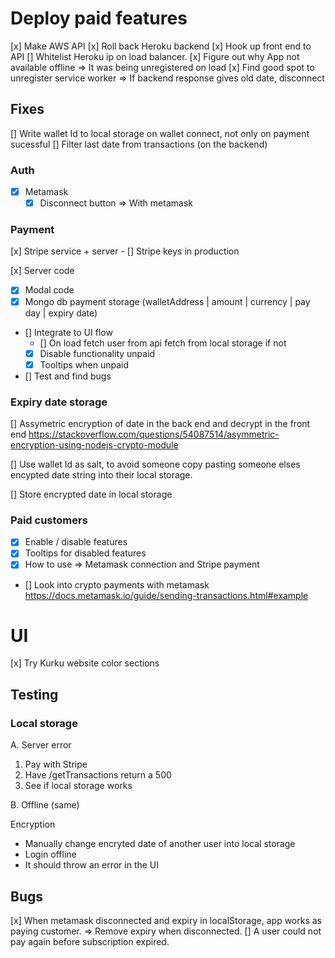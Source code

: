 # Deploy paid features

[x] Make AWS API
[x] Roll back Heroku backend
[x] Hook up front end to API
[] Whitelist Heroku ip on load balancer.
[x] Figure out why App not available offline => It was being unregistered on load
[x] Find good spot to unregister service worker => If backend response gives old date, disconnect

## Fixes

[] Write wallet Id to local storage on wallet connect, not only on payment sucessful
[] Filter last date from transactions (on the backend)

### Auth

- [x] Metamask
  - [x] Disconnect button => With metamask

### Payment

[x] Stripe service + server - [] Stripe keys in production

[x] Server code

- [x] Modal code
- [x] Mongo db payment storage (walletAddress | amount | currency | pay day | expiry date)
- [] Integrate to UI flow
  - [] On load fetch user from api
    fetch from local storage if not
  - [x] Disable functionality unpaid
  - [x] Tooltips when unpaid
- [] Test and find bugs

### Expiry date storage

[] Assymetric encryption of date in the back end and decrypt in the front end https://stackoverflow.com/questions/54087514/asymmetric-encryption-using-nodejs-crypto-module

[] Use wallet Id as salt, to avoid someone copy pasting someone elses encypted date string into their local storage.

[] Store encrypted date in local storage

### Paid customers

- [x] Enable / disable features
- [x] Tooltips for disabled features
- [x] How to use => Metamask connection and Stripe payment
- [] Look into crypto payments with metamask https://docs.metamask.io/guide/sending-transactions.html#example

# UI

[x] Try Kurku website color sections

## Testing

### Local storage

A. Server error

1.  Pay with Stripe
2.  Have /getTransactions return a 500
3.  See if local storage works

B. Offline (same)

Encryption

- Manually change encryted date of another user into local storage
- Login offline
- It should throw an error in the UI

## Bugs

[x] When metamask disconnected and expiry in localStorage, app works as paying customer. => Remove expiry when disconnected.
[] A user could not pay again before subscription expired.
